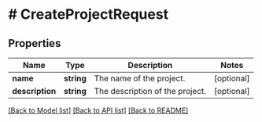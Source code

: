 # # CreateProjectRequest

## Properties

Name | Type | Description | Notes
------------ | ------------- | ------------- | -------------
**name** | **string** | The name of the project. | [optional]
**description** | **string** | The description of the project. | [optional]

[[Back to Model list]](../../README.md#models) [[Back to API list]](../../README.md#endpoints) [[Back to README]](../../README.md)
